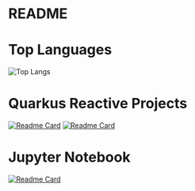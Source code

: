 # README

# Top Languages
![Top Langs](https://github-readme-stats.vercel.app/api/top-langs/?username=3bento&hide_progress=true)

# Quarkus Reactive Projects
[![Readme Card](https://github-readme-stats.vercel.app/api/pin/?username=3bento&repo=vertx-udemy)](https://github.com/3bento/vertx-udemy)
[![Readme Card](https://github-readme-stats.vercel.app/api/pin/?username=3bento&repo=reactive-practice)](https://github.com/3bento/reactive-practice)

# Jupyter Notebook
[![Readme Card](https://github-readme-stats.vercel.app/api/pin/?username=3bento&repo=ecommerce_sales_analysis)](https://github.com/3bento/ecommerce_sales_analysis)
